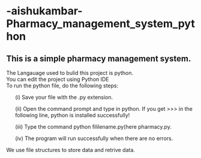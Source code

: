 # -aishukambar-Pharmacy_management_system_python
<h2>This is a simple pharmacy management system.</h2>
The Langauage used to bulid this project is python.<br>
You can edit the project using Python IDE<br>
To run the python file, do the following steps:<br>
<ul>(i) Save your file with the .py extension.</ul>
<ul>(ii) Open the command prompt and type in python. If you get >>> in the following line, python is installed successfully!</ul>
<ul>(iii) Type the command python fililename.py(here pharmacy.py.</ul>
<ul>(iv) The program will run successfully when there are no errors.</ul>

We use file structures to store data and retrive data.

